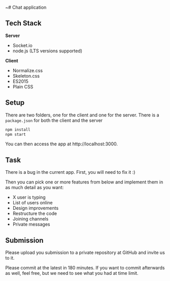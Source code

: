 ~# Chat application

## Tech Stack
**Server**
- Socket.io
- node.js (LTS versions supported)

**Client**
- Normalize.css
- Skeleton.css
- ES2015
- Plain CSS

## Setup
There are two folders, one for the client and one for the server. There is a `package.json` for both the client and the server
```bash
npm install
npm start
```

You can then access the app at http://localhost:3000.

## Task
There is a bug in the current app. First, you will need to fix it :)

Then you can pick one or more features from below and implement them in as much detail as you want:

- X user is typing
- List of users online
- Design improvements
- Restructure the code
- Joining channels
- Private messages

## Submission
Please upload you submission to a private repository at GitHub and invite us to it.

Please commit at the latest in 180 minutes. If you want to commit afterwards as well, feel free, but we need to see what you had at time limit.



